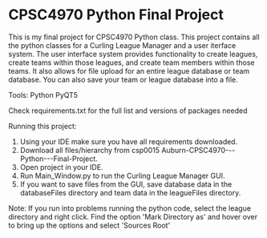 # CPSC4970 Python Final Project
This is my final project for CPSC4970 Python class. This project contains all the python classes for a Curling League Manager and a user iterface system. The user interface system provides functionality to create leagues, create teams within those leagues, and create team members within those teams. It also allows for file upload for an entire league database or team database. You can also save your team or league database into a file.

Tools:
Python
PyQT5

Check requirements.txt for the full list and versions of packages needed

Running this project:

1) Using your IDE make sure you have all requirements downloaded.
2) Download all files/hierarchy from csp0015 Auburn-CPSC4970---Python---Final-Project.
3) Open project in your IDE.
4) Run Main_Window.py to run the Curling League Manager GUI.
5) If you want to save files from the GUI, save database data in the databaseFiles directory and team data in the leagueFiles directory.

Note:
If you run into problems running the python code, select the league directory and right click. Find the option 'Mark Directory as' and hover over to bring up the options and select 'Sources Root'
